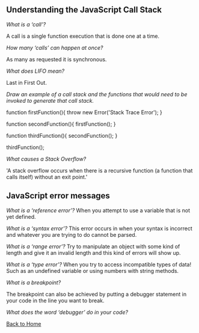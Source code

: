 ## Understanding the JavaScript Call Stack

*What is a ‘call’?*

A call is a single function execution that is done one at a time.

*How many ‘calls’ can happen at once?*

As many as requested it is synchronous.

*What does LIFO mean?*

Last in First Out.

*Draw an example of a call stack and the functions that would need to be invoked to generate that call stack.*

function firstFunction(){
  throw new Error('Stack Trace Error');
}

function secondFunction(){
  firstFunction();
}

function thirdFunction(){
  secondFunction();
}

thirdFunction();

*What causes a Stack Overflow?*

'A stack overflow occurs when there is a recursive function (a function that calls itself) without an exit point.'

## JavaScript error messages

*What is a ‘reference error’?*
When you attempt to use a variable that is not yet defined.

*What is a ‘syntax error’?*
This error occurs in when your syntax is incorrect and whatever you are trying to do cannot be parsed.

*What is a ‘range error’?*
Try to manipulate an object with some kind of length and give it an invalid length and this kind of errors will show up.

*What is a ‘type error’?*
When you try to access incompatible types of data! Such as an undefined variable or using numbers with string methods.

*What is a breakpoint?*

The breakpoint can also be achieved by putting a debugger statement in your code in the line you want to break.

*What does the word ‘debugger’ do in your code?*

[Back to Home](https://zusolaris.github.io/reading-notes/)
